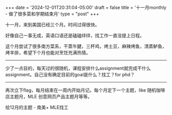 +++
date = '2024-12-01T20:31:04-05:00'
draft = false
title = '十一月monthly - 做了很多菜和学期结束月'
type = "post"
+++

十一月，来到美国已经三个月。时间过得很快。

好像自己一事无成，英语口语还是磕磕绊绊，找工作一直没提上日程。

这个月尝试了很多南方菜系，干蒸牛腱，三杯鸡，烤土豆，麻辣烤鱼，清蒸鲈鱼，烤羊排，希望下个月也能对烹饪充满热情。

---

少了一点目的，每天过的很随机，课程安排什么assignment就完成干什么assignment。自己没有确定目前的goal是什么？找工？for phd？

---

再次立下flag，每月结束在一周内开始月记。每个月定下一个主题，like 随机咖啡店主题月，MLE 创意网页产品主题月等等。

给12月的主题 - 南美+ MLE找工